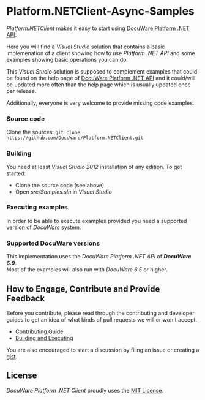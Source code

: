 # Platform.NETClient-Async-Samples
*Platform.NETClient* makes it easy to start using [DocuWare Platform .NET API](http://help.docuware.com/sdk/platform).  

Here you will find a *Visual Studio* solution that contains a basic implemenation of a client showing how to use *Platform .NET API* and some examples showing basic operations you can do.  

This *Visual Studio* solution is supposed to complement examples that could be found on the help page of [DocuWare Platform .NET API](http://help.docuware.com/sdk/platform) and it could/will be updated more often than the help page which is usually updated once per release.

Additionally, everyone is very welcome to provide missing code examples.

### Source code
Clone the sources: `git clone https://github.com/DocuWare/Platform.NETClient.git`

### Building
You need at least *Visual Studio 2012* installation of any edition.
To get started:
* Clone the source code (see above).
* Open *src/Samples.sln* in *Visual Studio*

### Executing examples
In order to be able to execute examples provided you need a supported version of *DocuWare* system.  

### Supported DocuWare versions
This implementation uses the *DocuWare Platform .NET API* of ***DocuWare 6.9***.  
Most of the examples will also run with *DocuWare 6.5* or higher.


## How to Engage, Contribute and Provide Feedback
Before you contribute, please read through the contributing and developer guides to get an idea of what kinds of pull requests we will or won't accept.
* [Contributing Guide](https://github.com/DocuWare/Platform.NETClient/wiki/Contributing-Guide)
* [Building and Executing](https://github.com/DocuWare/Platform.NETClient/wiki/Building-and-Executing)

You are also encouraged to start a discussion by filing an issue or creating a [gist](https://help.github.com/articles/about-gists/).

## License
*DocuWare Platform .NET Client* proudly uses the [MIT License](LICENSE).
